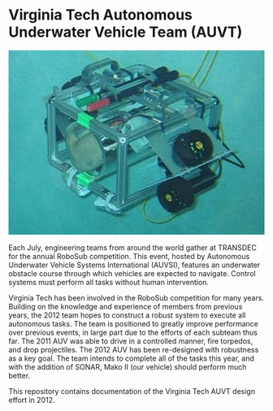 # Virginia Tech Autonomous Underwater Vehicle Team (AUVT)

![Mako 2012](images/Mako2012.png "Mako 2012")

Each July, engineering teams from around the world gather at TRANSDEC for the annual RoboSub competition. This event, hosted by Autonomous Underwater Vehicle Systems International (AUVSI), features an underwater obstacle course through which vehicles are expected to navigate. Control systems must perform all tasks without human intervention.

Virginia Tech has been involved in the RoboSub competition for many years. Building on the knowledge and experience of members from previous years, the 2012 team hopes to construct a robust system to execute all autonomous tasks. The team is positioned to greatly improve performance over previous events, in large part due to the efforts of each subteam thus far. The 2011 AUV was able to drive in a controlled manner, fire torpedos, and drop projectiles. The 2012 AUV has been re-designed with robustness as a key goal. The team intends to complete all of the tasks this year, and with the addition of SONAR, Mako II (our vehicle) should perform much better. 

This repository contains documentation of the Virginia Tech AUVT design effort in 2012.
